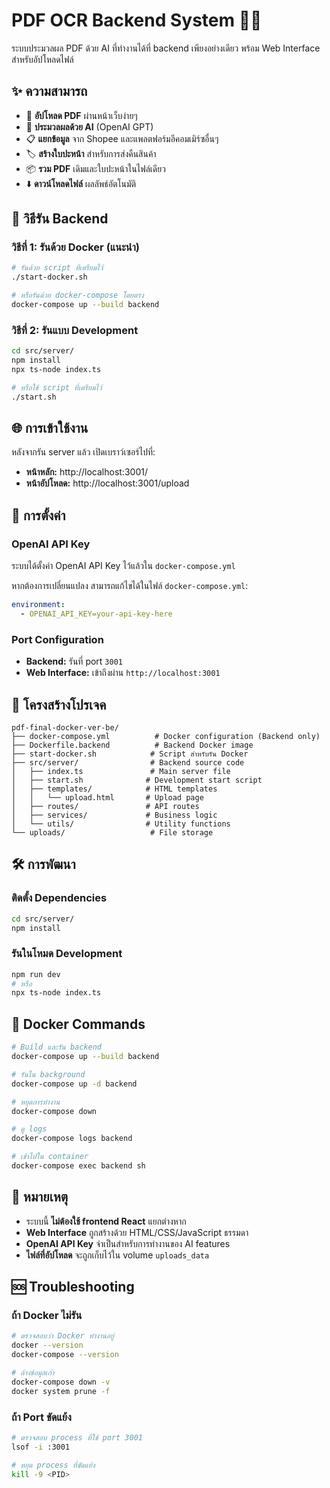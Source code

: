 # PDF OCR Backend System 📄🤖

ระบบประมวลผล PDF ด้วย AI ที่ทำงานได้ที่ backend เพียงอย่างเดียว พร้อม Web Interface สำหรับอัปโหลดไฟล์

## ✨ ความสามารถ

- 📄 **อัปโหลด PDF** ผ่านหน้าเว็บง่ายๆ 
- 🤖 **ประมวลผลด้วย AI** (OpenAI GPT) 
- 📋 **แยกข้อมูล** จาก Shopee และแพลตฟอร์มอีคอมเมิร์ซอื่นๆ
- 🏷️ **สร้างใบปะหน้า** สำหรับการส่งคืนสินค้า
- 📦 **รวม PDF** เดิมและใบปะหน้าในไฟล์เดียว
- ⬇️ **ดาวน์โหลดไฟล์** ผลลัพธ์อัตโนมัติ

## 🚀 วิธีรัน Backend

### วิธีที่ 1: รันด้วย Docker (แนะนำ)

```bash
# รันด้วย script ที่เตรียมไว้
./start-docker.sh

# หรือรันด้วย docker-compose โดยตรง
docker-compose up --build backend
```

### วิธีที่ 2: รันแบบ Development

```bash
cd src/server/
npm install
npx ts-node index.ts

# หรือใช้ script ที่เตรียมไว้
./start.sh
```

## 🌐 การเข้าใช้งาน

หลังจากรัน server แล้ว เปิดเบราว์เซอร์ไปที่:

- **หน้าหลัก:** http://localhost:3001/
- **หน้าอัปโหลด:** http://localhost:3001/upload

## 🔧 การตั้งค่า

### OpenAI API Key

ระบบได้ตั้งค่า OpenAI API Key ไว้แล้วใน `docker-compose.yml` 

หากต้องการเปลี่ยนแปลง สามารถแก้ไขได้ในไฟล์ `docker-compose.yml`:

```yaml
environment:
  - OPENAI_API_KEY=your-api-key-here
```

### Port Configuration

- **Backend:** รันที่ port `3001`
- **Web Interface:** เข้าถึงผ่าน `http://localhost:3001`

## 📁 โครงสร้างโปรเจค

```
pdf-final-docker-ver-be/
├── docker-compose.yml          # Docker configuration (Backend only)
├── Dockerfile.backend          # Backend Docker image
├── start-docker.sh            # Script สำหรับรัน Docker
├── src/server/                # Backend source code
│   ├── index.ts               # Main server file
│   ├── start.sh              # Development start script
│   ├── templates/            # HTML templates
│   │   └── upload.html       # Upload page
│   ├── routes/               # API routes
│   ├── services/             # Business logic
│   └── utils/                # Utility functions
└── uploads/                   # File storage
```

## 🛠 การพัฒนา

### ติดตั้ง Dependencies

```bash
cd src/server/
npm install
```

### รันในโหมด Development

```bash
npm run dev
# หรือ
npx ts-node index.ts
```

## 🐳 Docker Commands

```bash
# Build และรัน backend
docker-compose up --build backend

# รันใน background
docker-compose up -d backend

# หยุดการทำงาน
docker-compose down

# ดู logs
docker-compose logs backend

# เข้าไปใน container
docker-compose exec backend sh
```

## 📝 หมายเหตุ

- ระบบนี้ **ไม่ต้องใช้ frontend React** แยกต่างหาก
- **Web Interface** ถูกสร้างด้วย HTML/CSS/JavaScript ธรรมดา
- **OpenAI API Key** จำเป็นสำหรับการทำงานของ AI features
- **ไฟล์ที่อัปโหลด** จะถูกเก็บไว้ใน volume `uploads_data`

## 🆘 Troubleshooting

### ถ้า Docker ไม่รัน
```bash
# ตรวจสอบว่า Docker ทำงานอยู่
docker --version
docker-compose --version

# ล้างข้อมูลเก่า
docker-compose down -v
docker system prune -f
```

### ถ้า Port ขัดแย้ง
```bash
# ตรวจสอบ process ที่ใช้ port 3001
lsof -i :3001

# หยุด process ที่ขัดแย้ง
kill -9 <PID>
```
